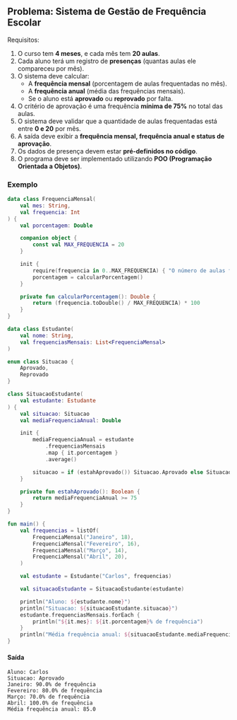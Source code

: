 ## Problema: Sistema de Gestão de Frequência Escolar

Requisitos:

1) O curso tem **4 meses**, e cada mês tem **20 aulas**.
2) Cada aluno terá um registro de **presenças** (quantas aulas ele compareceu por mês).
3) O sistema deve calcular:
    - A **frequência mensal** (porcentagem de aulas frequentadas no mês).
    - A **frequência anual** (média das frequências mensais).
    - Se o aluno está **aprovado** ou **reprovado** por falta.
4) O critério de aprovação é uma frequência **mínima de 75%** no total das aulas.
5) O sistema deve validar que a quantidade de aulas frequentadas está entre **0 e 20** por mês.
6) A saída deve exibir a **frequência mensal, frequência anual e status de aprovação**.
7) Os dados de presença devem estar **pré-definidos no código**.
8) O programa deve ser implementado utilizando **POO (Programação Orientada a Objetos)**.

### Exemplo

```kotlin
data class FrequenciaMensal(
    val mes: String,
    val frequencia: Int
) {
    val porcentagem: Double

    companion object {
        const val MAX_FREQUENCIA = 20
    }

    init {
        require(frequencia in 0..MAX_FREQUENCIA) { "O número de aulas frequentadas deve estar entre 0 e $MAX_FREQUENCIA" }
        porcentagem = calcularPorcentagem()
    }

    private fun calcularPorcentagem(): Double {
        return (frequencia.toDouble() / MAX_FREQUENCIA) * 100
    }
}

data class Estudante(
    val nome: String,
    val frequenciasMensais: List<FrequenciaMensal>
)

enum class Situacao {
    Aprovado,
    Reprovado
}

class SituacaoEstudante(
    val estudante: Estudante
) {
    val situacao: Situacao
    val mediaFrequenciaAnual: Double

    init {
        mediaFrequenciaAnual = estudante
            .frequenciasMensais
            .map { it.porcentagem }
            .average()

        situacao = if (estahAprovado()) Situacao.Aprovado else Situacao.Reprovado
    }

    private fun estahAprovado(): Boolean {
        return mediaFrequenciaAnual >= 75
    }
}

fun main() {
    val frequencias = listOf(
        FrequenciaMensal("Janeiro", 18),
        FrequenciaMensal("Fevereiro", 16),
        FrequenciaMensal("Março", 14),
        FrequenciaMensal("Abril", 20),
    )

    val estudante = Estudante("Carlos", frequencias)

    val situacaoEstudante = SituacaoEstudante(estudante)

    println("Aluno: ${estudante.nome}")
    println("Situacao: ${situacaoEstudante.situacao}")
    estudante.frequenciasMensais.forEach {
        println("${it.mes}: ${it.porcentagem}% de frequência")
    }
    println("Média frequência anual: ${situacaoEstudante.mediaFrequenciaAnual}")
}

```

#### Saída

```shell
Aluno: Carlos
Situacao: Aprovado
Janeiro: 90.0% de frequência
Fevereiro: 80.0% de frequência
Março: 70.0% de frequência
Abril: 100.0% de frequência
Média frequência anual: 85.0
```